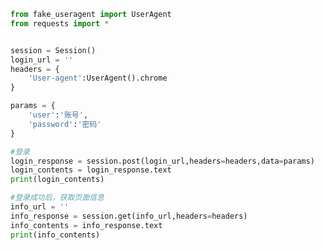 
<BlogInfo id="215" title="19.requests的使用cookie的使用" author="白日梦想猿" pv=0 read_times=0 pre_cost_time=0分23秒 category="爬虫学习" tag_list="['爬虫学习']" create_time="2020.05.31 17:00:42" update_time="2020.06.12 14:22:10" />

```python
from fake_useragent import UserAgent
from requests import *


session = Session()
login_url = ''
headers = {
    'User-agent':UserAgent().chrome
}

params = {
    'user':'账号',
    'password':'密码'
}

#登录
login_response = session.post(login_url,headers=headers,data=params)
login_contents = login_response.text
print(login_contents)

#登录成功后，获取页面信息
info_url = ''
info_response = session.get(info_url,headers=headers)
info_contents = info_response.text
print(info_contents)




```
